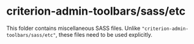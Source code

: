 # criterion-admin-toolbars/sass/etc

This folder contains miscellaneous SASS files. Unlike `"criterion-admin-toolbars/sass/etc"`, these files
need to be used explicitly.
